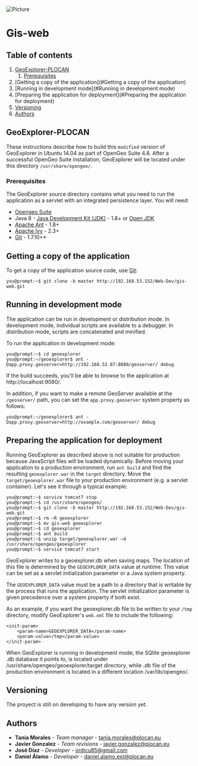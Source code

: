 ![Picture](https://lh3.googleusercontent.com/-mgRAy0s0csU/WE3SPSJCqsI/AAAAAAAAN30/YeBgXbwa5IE0lPdL79fT_cTWQDuZpPgDQCHM/s300/Logo_PLOCAN_PNG.png)
# Gis-web

## Table of contents
1. [GeoExplorer-PLOCAN](#GeoExplorer-PLOCAN)
    1. [Prerequisites](#Prerequisites)
2. [Getting a copy of the application](#Getting a copy of the application)
3. [Running in development mode](#Running in development mode)
4. [Preparing the application for deployment](#Preparing the application for deployment)
5. [Versioning](#Versioning)
6. [Authors](#Authors)

## GeoExplorer-PLOCAN
These instructions describe how to build this `modified` version of GeoExplorer in Ubuntu 14.04 as part of OpenGeo Suite 4.8. After a successful OpenGeo Suite installation, GeoExplorer will be located under this directory `/usr/share/opengeo/`.

### Prerequisites

The GeoExplorer source directory contains what you need to run the application as a servlet with an integrated persistence layer. 
You will need:

* [Opengeo Suite](https://boundlessgeo.com/boundless-suite/)
* Java 8 - [Java Development Kit (JDK)](http://www.oracle.com/technetwork/java/javase/downloads/index.html) - 1.8+ or [Open JDK](http://openjdk.java.net/install/) 
* [Apache Ant](http://ant.apache.org/bindownload.cgi) - 1.8+
* [Apache Ivy](http://ant.apache.org/ivy/download.cgi) - 2.3+
* [Git](http://git-scm.com/) - 1.7.10+* 


## Getting a copy of the application

To get a copy of the application source code, use [Git](http://git-scm.com/):

    you@prompt:~$ git clone -b master http://192.168.53.152/Web-Dev/gis-web.git

## Running in development mode

The application can be run in development or distribution mode.  In development mode, individual scripts are available to a debugger.  In distribution mode, scripts are concatenated and minified.

To run the application in development mode:

    you@prompt:~$ cd geoexplorer
    you@prompt:~/geoexplorer$ ant -Dapp.proxy.geoserver=http://192.168.53.87:8080/geoserver/ debug

If the build succeeds, you'll be able to browse to the application at http://localhost:9080/.

In addition, if you want to make a remote GeoServer available at the `/geoserver/` path, you can set the `app.proxy.geoserver` system property as follows:

    you@prompt:~/geoexplorer$ ant -Dapp.proxy.geoserver=http://example.com/geoserver/ debug


## Preparing the application for deployment

Running GeoExplorer as described above is not suitable for production because JavaScript files will be loaded dynamically.  Before moving your application to a production environment, run `ant build` and find the resulting `geoexplorer.war` in the `target` directory. Move the `target/geoexplorer.war` file to your production environment (e.g. a  servlet container). Let's see it through a typical example:

    you@prompt:~$ service tomcat7 stop
    you@prompt:~$ cd /usr/share/opengeo/
    you@prompt:~$ git clone -b master http://192.168.53.152/Web-Dev/gis-web.git 
    you@prompt:~$ rm –R geoexplorer 
    you@prompt:~$ mv gis-web geoexplorer
    you@prompt:~$ cd geoexplorer 
    you@prompt:~$ ant build
    you@prompt:~$ unzip target/geoexplorer.war –d /usr/share/opengeo/geoexplorer 
    you@prompt:~$ service tomcat7 start


GeoExplorer writes to a geoexplorer.db when saving maps.  The location of this file is determined by the `GEOEXPLORER_DATA` value at runtime.  This value can be set as a servlet initialization parameter or a Java system property.

The `GEOEXPLORER_DATA` value must be a path to a directory that is writable by  the process that runs the application.  The servlet initialization parameter is given precedence over a system property if both exist.

As an example, if you want the geoexplorer.db file to be written to your `/tmp` directory, modify GeoExplorer's `web.xml` file to include the following:

    <init-param>
        <param-name>GEOEXPLORER_DATA</param-name>
        <param-value>/tmp</param-value>
    </init-param>

When GeoExplorer is running in development mode, the SQlite geoexplorer .db database it points to, is located under /usr/share/opengeo/geoexplorer/target directory, while .db file of the production environment is located in a different location /var/lib/opengeo/.

## Versioning
The proyect is still on developing to have any version yet.

## Authors
* **Tania Morales** - *Team manager* - tania.morales@plocan.eu
* **Javier Gonzalez** - *Team revisions* - javier.gonzalez@plocan.eu
* **José Díaz** - *Developer* - ordicu85@gmail.com
* **Daniel Álamo** - *Developer* - daniel.alamo.ext@plocan.eu

